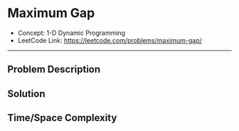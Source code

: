 # Maximum Gap

- Concept: 1-D Dynamic Programming
- LeetCode Link: https://leetcode.com/problems/maximum-gap/

---

## Problem Description

## Solution

## Time/Space Complexity

